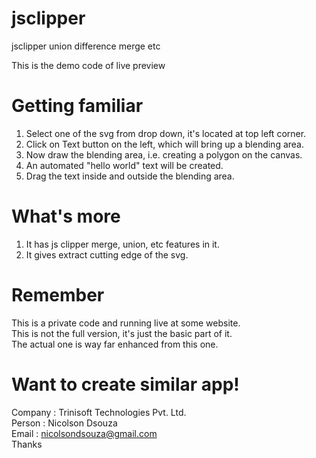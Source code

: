 jsclipper
=========

jsclipper union difference merge etc<br/>

This is the demo code of live preview<br/>

Getting familiar
===========
1) Select one of the svg from drop down, it's located at top left corner. <br/>
2) Click on Text button on the left, which will bring up a blending area. <br/>
3) Now draw the blending area, i.e. creating a polygon on the canvas. <br/>
4) An automated "hello world" text will be created. <br/>
5) Drag the text inside and outside the blending area. <br/>

What's more
=========
1) It has js clipper merge, union, etc features in it. <br/>
2) It gives extract cutting edge of the svg.

Remember
========
This is a private code and running live at some website. <br/>
This is not the full version, it's just the basic part of it. <br/>
The actual one is way far enhanced from this one. <br/>

Want to create similar app!
=========
Company : Trinisoft Technologies Pvt. Ltd.<br/>
Person : Nicolson Dsouza<br/>
Email : nicolsondsouza@gmail.com<br/>
Thanks<br/>
